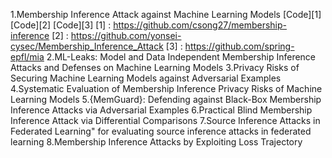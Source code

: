 1.Membership Inference Attack against Machine Learning Models 
[Code][1]
[Code][2]
[Code][3]
[1] : https://github.com/csong27/membership-inference
[2] : https://github.com/yonsei-cysec/Membership_Inference_Attack
[3] : https://github.com/spring-epfl/mia
2.ML-Leaks: Model and Data Independent Membership Inference Attacks and Defenses on Machine Learning Models
3.Privacy Risks of Securing Machine Learning Models against Adversarial Examples
4.Systematic Evaluation of Membership Inference Privacy Risks of Machine Learning Models
5.{MemGuard}: Defending against Black-Box Membership Inference Attacks via Adversarial Examples
6.Practical Blind Membership Inference Attack via Differential Comparisons
7.Source Inference Attacks in Federated Learning" for evaluating source inference attacks in federated learning
8.Membership Inference Attacks by Exploiting Loss Trajectory
